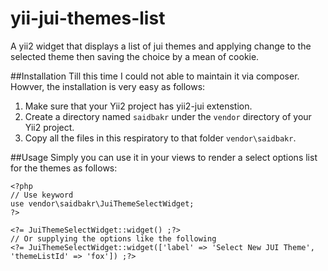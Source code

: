 # yii-jui-themes-list
A yii2 widget that displays a list of jui themes and applying change to the selected theme then saving the choice by a mean of cookie.

##Installation
Till this time I could not able to maintain it via composer. Howver, the installation is very easy as follows:

 1. Make sure that your Yii2 project has yii2-jui extenstion.
 2. Create a directory named `saidbakr` under the `vendor` directory of your Yii2 project.
 3. Copy all the files in this respiratory to that folder `vendor\saidbakr`.

##Usage
Simply you can use it in your views to render a select options list for the themes as follows:

```
<?php
// Use keyword
use vendor\saidbakr\JuiThemeSelectWidget;
?>

<?= JuiThemeSelectWidget::widget() ;?>
// Or supplying the options like the following
<?= JuiThemeSelectWidget::widget(['label' => 'Select New JUI Theme', 'themeListId' => 'fox']) ;?>

```
